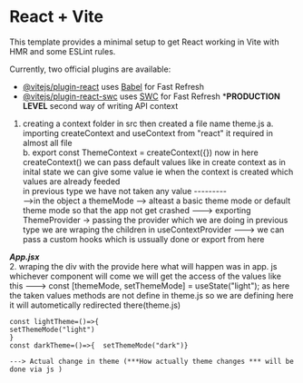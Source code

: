 # React + Vite

This template provides a minimal setup to get React working in Vite with HMR and some ESLint rules.

Currently, two official plugins are available:

- [@vitejs/plugin-react](https://github.com/vitejs/vite-plugin-react/blob/main/packages/plugin-react/README.md) uses [Babel](https://babeljs.io/) for Fast Refresh
- [@vitejs/plugin-react-swc](https://github.com/vitejs/vite-plugin-react-swc) uses [SWC](https://swc.rs/) for Fast Refresh
***PRODUCTION LEVEL**
second way of writing API context
1. creating a context folder in src then created a file name theme.js 
   a. importing createContext and useContext from "react" it required in almost all file  
   b. export const ThemeContext = createContext({}) 
        now in here  createContext() we can pass default values like in create context as in inital state we can give some value ie when the context is created which values are already feeded  
    in previous type we have not taken any value ---------   
         -->in the object 
            a themeMode --> alteast a basic theme mode or default theme mode so that the app not get crashed 
        ---> exporting ThemeProvider -> passing the provider which we are doing in previous type we are wraping the children in useContextProvider 
        ---> we can pass a custom hooks which is ussually done or export from here

***App.jsx***  
2. wraping the div with the provide here <ThemeProvider> </ThemeProvider>   what will happen was  in app. js  whichever component will come we will get the access of the values like this <ThemeProvider values={{themeMode,lighttheme,darkTheme}}>
    --->   const [themeMode, setThemeMode] = useState("light");
     as here the taken values methods are not define in theme.js so we are defining here it will autometically redirected there(theme.js)
    
    const lightTheme=()=>{
    setThemeMode("light")
    }
    const darkTheme=()=>{  setThemeMode("dark")}

    ---> Actual change in theme (***How actually theme changes *** will be done via js )
  
